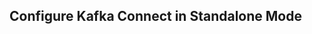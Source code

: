 
## Configure Kafka Connect in Standalone Mode





<!--stackedit_data:
eyJoaXN0b3J5IjpbMTg5Mzc1MTk4N119
-->